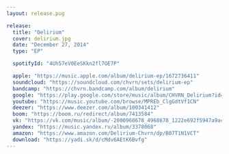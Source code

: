 ```yaml
---
layout: release.pug

release:
  title: "Delirium"
  cover: delirium.jpg
  date: "December 27, 2014"
  type: "EP"

  spotifyId: "4Uh57eV0EeSKkn2fl7OE7P"

  apple: "https://music.apple.com/album/delirium-ep/1672736411"
  soundcloud: "https://soundcloud.com/chvrn/sets/delirium-ep"
  bandcamp: "https://chvrn.bandcamp.com/album/delirium"
  google: "https://play.google.com/store/music/album/CHVRN_Delirium?id=Byu2buezrrqcsgwwumxsppkegea"
  youtube: "https://music.youtube.com/browse/MPREb_ClgGdtVf1CN"
  deezer: "https://www.deezer.com/album/100341412"
  boom: "https://boom.ru/redirect/album/7413584"
  vk: "https://vk.com/music/album/-2000968678_4968678_1222e692f5947a9ac3"
  yandex: "https://music.yandex.ru/album/3378068"
  amazon: "https://www.amazon.com/Delirium-Chvrn/dp/B07T1N1VCT"
  download: "https://yadi.sk/d/cMdv6AEtK6Bvfg"
---
```

